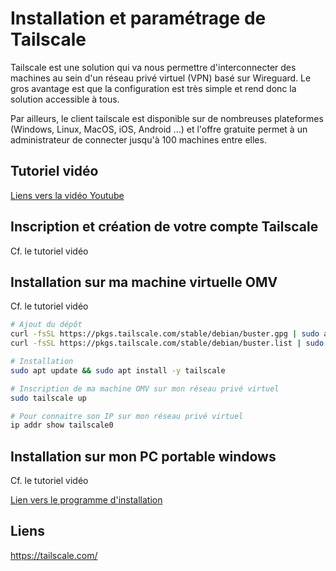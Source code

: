 # Installation et paramétrage de Tailscale

Tailscale est une solution qui va nous permettre d'interconnecter des machines au sein d'un réseau privé virtuel (VPN) basé sur Wireguard. Le gros avantage est que la configuration est très simple et rend donc la solution accessible à tous. 

Par ailleurs, le client tailscale est disponible sur de nombreuses plateformes (Windows, Linux, MacOS, iOS, Android ...) et l'offre gratuite permet à un administrateur de connecter jusqu'à 100 machines entre elles. 



## Tutoriel vidéo

[Liens vers la vidéo Youtube](https://youtu.be/vDWi43hoqGA)



## Inscription et création de votre compte Tailscale

Cf. le tutoriel vidéo



## Installation sur ma machine virtuelle OMV

Cf. le tutoriel vidéo

```bash
# Ajout du dépôt
curl -fsSL https://pkgs.tailscale.com/stable/debian/buster.gpg | sudo apt-key add -
curl -fsSL https://pkgs.tailscale.com/stable/debian/buster.list | sudo tee /etc/apt

# Installation
sudo apt update && sudo apt install -y tailscale

# Inscription de ma machine OMV sur mon réseau privé virtuel
sudo tailscale up

# Pour connaitre son IP sur mon réseau privé virtuel
ip addr show tailscale0
```



## Installation sur mon PC portable windows

Cf. le tutoriel vidéo

[Lien vers le programme d'installation](https://tailscale.com/download/windows)



## Liens

https://tailscale.com/

